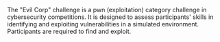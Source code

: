 The "Evil Corp" challenge is a pwn (exploitation) category challenge in cybersecurity
competitions. It is designed to assess participants' skills in identifying and exploiting
vulnerabilities in a simulated environment. Participants are required to find and
exploit.
